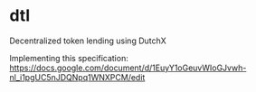 # dtl
Decentralized token lending using DutchX

Implementing this specification: https://docs.google.com/document/d/1EuyY1oGeuvWIoGJvwh-nl_i1pgUC5nJDQNpq1WNXPCM/edit
